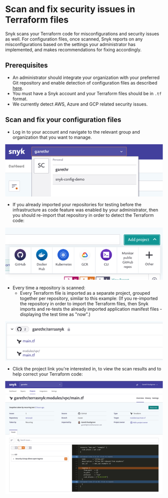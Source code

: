# Scan and fix security issues in Terraform  files

Snyk scans your Terraform code for misconfigurations and security issues as well. For configuration files, once scanned, Snyk reports on any misconfigurations based on the settings your administrator has implemented, and makes recommendations for fixing accordingly.

## Prerequisites

* An administrator should integrate your organization with your preferred Git repository and enable detection of configuration files as described [here](https://docs.snyk.io/snyk-infrastructure-as-code/scan-terraform-files/configure-your-integration-to-find-security-issues-in-your-terraform-filess).
* You must have a Snyk account and your Terraform files should be in `.tf` format.
* We currently detect AWS, Azure and GCP related security issues.

## Scan and fix your configuration files

* Log in to your account and navigate to the relevant group and organization that you want to manage. 

![](../../.gitbook/assets/screenshot-2020-07-09-at-12.43.02-2-%20%283%29%20%284%29%20%284%29%20%284%29%20%2818%29.png)

* If you already imported your repositories for testing before the infrastructure as code feature was enabled by your administrator, then you should re-import that repository in order to detect the Terraform code:

![](../../.gitbook/assets/screenshot_2020-07-09_at_12.44.03%20%281%29%20%281%29%20%283%29%20%283%29%20%282%29.png)

* Every time a repository is scanned:
  * Every Terraform file is imported as a separate project, grouped together per repository, similar to this example: \(If you re-imported the repository in order to import the Terraform files, then Snyk imports and re-tests the already imported application manifest files - displaying the test time as "now".\)

![](../../.gitbook/assets/screenshot_2020-07-09_at_12.44.48%20%281%29%20%283%29%20%283%29%20%283%29%20%281%29%20%284%29.png)

* Click the project link you're interested in, to view the scan results and to help correct your Terraform code:

![](../../.gitbook/assets/screenshot_2020-07-09_at_12.45.26%20%281%29%20%281%29%20%283%29%20%283%29%20%282%29.png)



